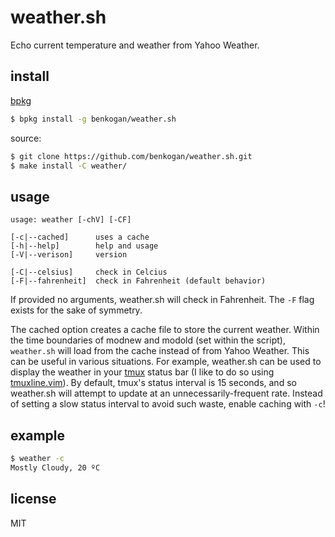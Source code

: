 weather.sh
==========

Echo current temperature and weather from Yahoo Weather.

install
-------

[bpkg](https://github.com/bpkg/bpkg)

```sh
$ bpkg install -g benkogan/weather.sh
```

source:

```sh
$ git clone https://github.com/benkogan/weather.sh.git
$ make install -C weather/
```

usage
-----

```
usage: weather [-chV] [-CF]

[-c|--cached]      uses a cache
[-h|--help]        help and usage
[-V|--verison]     version

[-C|--celsius]     check in Celcius
[-F|--fahrenheit]  check in Fahrenheit (default behavior)
```

If provided no arguments, weather.sh will check in Fahrenheit. The `-F` flag exists for the sake of symmetry.

The cached option creates a cache file to store the current weather. Within the time boundaries of modnew and modold (set within the script), `weather.sh` will load from the cache instead of from Yahoo Weather. This can be useful in various situations. For example, weather.sh can be used to display the weather in your [tmux][t] status bar (I like to do so using [tmuxline.vim][tl]). By default, tmux's status interval is 15 seconds, and so weather.sh will attempt to update at an unnecessarily-frequent rate. Instead of setting a slow status interval to avoid such waste, enable caching with `-c`!

[t]: http://tmux.sourceforge.net/
[tl]:  https://github.com/edkolev/tmuxline.vim

example
-------

```sh
$ weather -c
Mostly Cloudy, 20 ºC
```

license
-------

MIT


